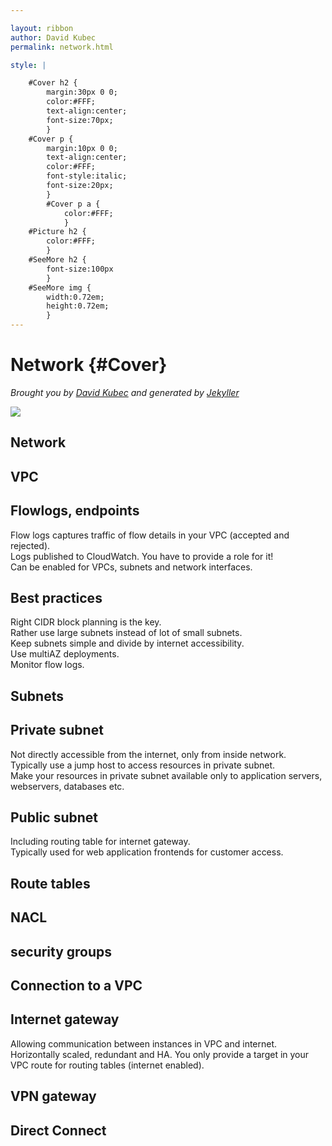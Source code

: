 ```yaml
---

layout: ribbon
author: David Kubec
permalink: network.html

style: |

    #Cover h2 {
        margin:30px 0 0;
        color:#FFF;
        text-align:center;
        font-size:70px;
        }
    #Cover p {
        margin:10px 0 0;
        text-align:center;
        color:#FFF;
        font-style:italic;
        font-size:20px;
        }
        #Cover p a {
            color:#FFF;
            }
    #Picture h2 {
        color:#FFF;
        }
    #SeeMore h2 {
        font-size:100px
        }
    #SeeMore img {
        width:0.72em;
        height:0.72em;
        }
---
```


# Network {#Cover}

*Brought you by [David Kubec](https://vsechnovcloudu.github.io/website/) and generated by [Jekyller](https://github.com/shower/jekyller)*

![](img/corpident/cover.jpg)
<!-- photo by unsplash -->

## Network

## **VPC**

## Flowlogs, endpoints

Flow logs captures traffic of flow details in your VPC (accepted and rejected).  
Logs published to CloudWatch. You have to provide a role for it!  
Can be enabled for VPCs, subnets and network interfaces.  


## Best practices

Right CIDR block planning is the key.  
Rather use large subnets instead of lot of small subnets.  
Keep subnets simple and divide by internet accessibility.  
Use multiAZ deployments.  
Monitor flow logs.  

## **Subnets**

## Private subnet

Not directly accessible from the internet, only from inside network.  
Typically use a jump host to access resources in private subnet.  
Make your resources in private subnet available only to application servers, webservers, databases etc.

## Public subnet

Including routing table for internet gateway.  
Typically used for web application frontends for customer access.  


## Route tables

## NACL

## security groups

## **Connection to a VPC**

## Internet gateway
Allowing communication between instances in VPC and internet.
Horizontally scaled, redundant and HA.
You only provide a target in your VPC route for routing tables (internet enabled).

## VPN gateway

## Direct Connect
